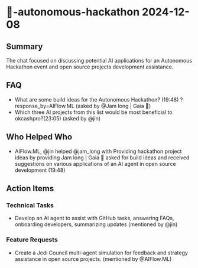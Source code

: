 # 🌱-autonomous-hackathon 2024-12-08

## Summary
The chat focused on discussing potential AI applications for an Autonomous Hackathon event and open source projects development assistance.

## FAQ
- What are some build ideas for the Autonomous Hackathon? (19:48) ?response_by=AIFlow.ML (asked by @Jam long | Gaia 🌱)
- Which three AI projects from this list would be most beneficial to okcashpro?(23:05) (asked by @jin)

## Who Helped Who
- AIFlow.ML, @jin helped @jam_long with Providing hackathon project ideas by providing Jam long | Gaia 🌱 asked for build ideas and received suggestions on various applications of an AI agent in open source development (19:48)

## Action Items

### Technical Tasks
- Develop an AI agent to assist with GitHub tasks, answering FAQs, onboarding developers, summarizing updates (mentioned by @jin)

### Feature Requests
- Create a Jedi Council multi-agent simulation for feedback and strategy assistance in open source projects. (mentioned by @AIFlow.ML)